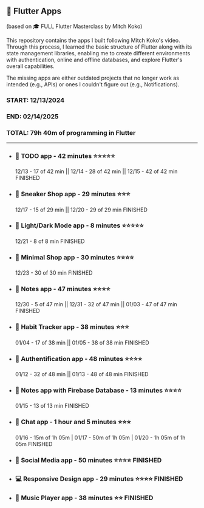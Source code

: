## 📱 Flutter Apps
(based on 🎓 FULL Flutter Masterclass by Mitch Koko)

<p>This repository contains the apps I built following Mitch Koko's video. Through this process, I learned the basic structure of Flutter along with its state management libraries, enabling me to create different environments with authentication, online and offline databases, and explore Flutter's overall capabilities.</p>
<p>The missing apps are either outdated projects that no longer work as intended (e.g., APIs) or ones I couldn't figure out (e.g., Notifications).</p>

<h3>START: 12/13/2024</h3>
<h3>END: 02/14/2025</h3>
<h3>TOTAL: 79h 40m of programming in Flutter </h3>
  
<hr>

- ### 📝 TODO app - 42 minutes ⭐⭐⭐⭐⭐
    12/13 - 17 of 42 min || 12/14 - 28 of 42 min || 12/15 - 42 of 42 min FINISHED
- ### 👟 Sneaker Shop app - 29 minutes ⭐⭐⭐
    12/17 - 15 of 29 min || 12/20 - 29 of 29 min FINISHED
- ### 🔅 Light/Dark Mode app - 8 minutes ⭐⭐⭐⭐⭐
    12/21 - 8 of 8 min FINISHED
- ### 🛒 Minimal Shop app - 30 minutes ⭐⭐⭐⭐
    12/23 - 30 of 30 min FINISHED
- ### 📒 Notes app - 47 minutes ⭐⭐⭐⭐
    12/30 - 5 of 47 min || 12/31 - 32 of 47 min || 01/03 - 47 of 47 min FINISHED
- ### 🍏 Habit Tracker app - 38 minutes ⭐⭐⭐
    01/04 - 17 of 38 min || 01/05 - 38 of 38 min FINISHED
- ### 🤖 Authentification app - 48 minutes ⭐⭐⭐⭐
    01/12 - 32 of 48 min || 01/13 - 48 of 48 min FINISHED
- ### 📒 Notes app with Firebase Database - 13 minutes ⭐⭐⭐⭐
    01/15 - 13 of 13 min FINISHED
- ### 💬 Chat app - 1 hour and 5 minutes ⭐⭐⭐
    01/16 - 15m of 1h 05m | 01/17 - 50m of 1h 05m | 01/20 - 1h 05m of 1h 05m FINISHED
- ### 👥 Social Media app - 50 minutes ⭐⭐⭐⭐ FINISHED
- ### 💻 Responsive Design app - 29 minutes ⭐⭐⭐⭐ FINISHED
- ### 🎵 Music Player app - 38 minutes ⭐⭐ FINISHED
